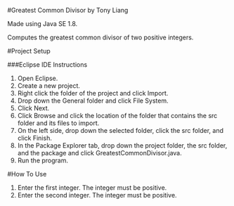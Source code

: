 #Greatest Common Divisor by Tony Liang

Made using Java SE 1.8.

Computes the greatest common divisor of two positive integers.

#Project Setup

###Eclipse IDE Instructions
1. Open Eclipse.
2. Create a new project.
3. Right click the folder of the project and click Import.
4. Drop down the General folder and click File System.
5. Click Next.
6. Click Browse and click the location of the folder that contains the src folder and its files to import.
7. On the left side, drop down the selected folder, click the src folder, and click Finish.
8. In the Package Explorer tab, drop down the project folder, the src folder, and the package and click GreatestCommonDivisor.java.
9. Run the program.

#How To Use
1. Enter the first integer. The integer must be positive.
2. Enter the second integer. The integer must be positive.